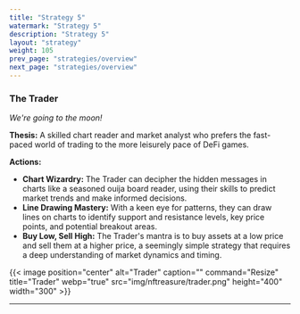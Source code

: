 ```yaml
---
title: "Strategy 5"
watermark: "Strategy 5"
description: "Strategy 5"
layout: "strategy"
weight: 105
prev_page: "strategies/overview"
next_page: "strategies/overview"
---
```


### The Trader

_We're going to the moon!_

**Thesis:** A skilled chart reader and market analyst who prefers the fast-paced world of trading to the more leisurely pace of DeFi games.

**Actions:**

- **Chart Wizardry:** The Trader can decipher the hidden messages in charts like a seasoned ouija board reader, using their skills to predict market trends and make informed decisions.
- **Line Drawing Mastery:** With a keen eye for patterns, they can draw lines on charts to identify support and resistance levels, key price points, and potential breakout areas.
- **Buy Low, Sell High:** The Trader's mantra is to buy assets at a low price and sell them at a higher price, a seemingly simple strategy that requires a deep understanding of market dynamics and timing.

{{< image position="center" alt="Trader" caption="" command="Resize" title="Trader" webp="true" src="img/nftreasure/trader.png" height="400" width="300" >}}

---
